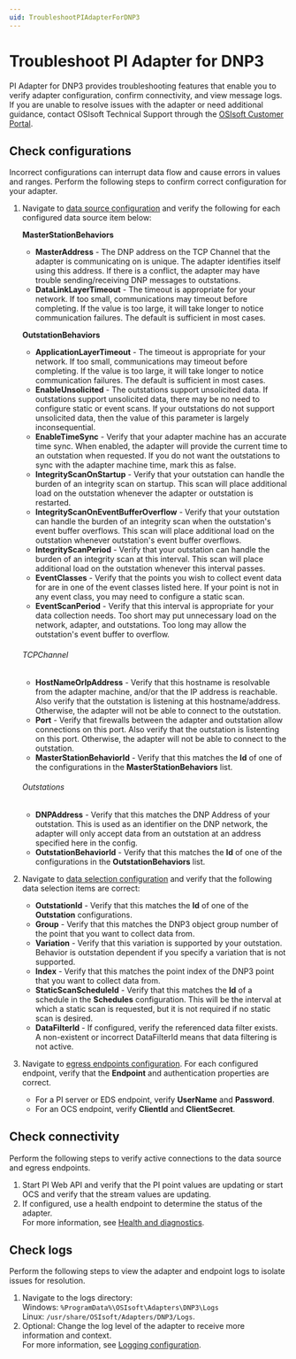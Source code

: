 ```yaml
---
uid: TroubleshootPIAdapterForDNP3
---
```


# Troubleshoot PI Adapter for DNP3

PI Adapter for DNP3 provides troubleshooting features that enable you to verify adapter configuration, confirm connectivity, and view message logs. If you are unable to resolve issues with the adapter or need additional guidance, contact OSIsoft Technical Support through the [OSIsoft Customer Portal](https://my.osisoft.com/).

## Check configurations

Incorrect configurations can interrupt data flow and cause errors in values and ranges. Perform the following steps to confirm correct configuration for your adapter.

1. Navigate to [data source configuration](xref:PIAdapterForDNP3DataSourceConfiguration) and verify the following for each configured data source item below:

      **MasterStationBehaviors**
      * **MasterAddress** - The DNP address on the TCP Channel that the adapter is communicating on is unique. The adapter identifies itself using this address. If there is a conflict, the adapter may have trouble sending/receiving DNP messages to outstations. 
      * **DataLinkLayerTimeout** - The timeout is appropriate for your network. If too small, communications may timeout before completing. If the value is too large, it will take longer to notice communication failures. The default is sufficient in most cases. 
      
      **OutstationBehaviors**
      * **ApplicationLayerTimeout** - The timeout is appropriate for your network. If too small, communications may timeout before completing. If the value is too large, it will take longer to notice communication failures. The default is sufficient in most cases. 
      * **EnableUnsolicited** - The outstations support unsolicited data. If outstations support unsolicited data, there may be no need to configure static or event scans. If your outstations do not support unsolicited data, then the value of this parameter is largely inconsequential. 
      * **EnableTimeSync** - Verify that your adapter machine has an accurate time sync. When enabled, the adapter will provide the current time to an outstation when requested. If you do not want the outstations to sync with the adapter machine time, mark this as false. 
      * **IntegrityScanOnStartup** - Verify that your outstation can handle the burden of an integrity scan on startup. This scan will place additional load on the outstation whenever the adapter or outstation is restarted. 
      * **IntegrityScanOnEventBufferOverflow** - Verify that your outstation can handle the burden of an integrity scan when the outstation's event buffer overflows. This scan will place additional load on the outstation whenever outstation's event buffer overflows. 
      * **IntegrityScanPeriod** - Verify that your outstation can handle the burden of an integrity scan at this interval. This scan will place additional load on the outstation whenever this interval passes. 
      * **EventClasses** - Verify that the points you wish to collect event data for are in one of the event classes listed here. If your point is not in any event class, you may need to configure a static scan. 
      * **EventScanPeriod** - Verify that this interval is appropriate for your data collection needs. Too short may put unnecessary load on the network, adapter, and outstations. Too long may allow the outstation's event buffer to overflow. 

      ###### TCPChannel
      * **HostNameOrIpAddress** - Verify that this hostname is resolvable from the adapter machine, and/or that the IP address is reachable. Also verify that the outstation is listening at this hostname/address. Otherwise, the adapter will not be able to connect to the outstation. 
      * **Port** - Verify that firewalls between the adapter and outstation allow connections on this port. Also verify that the outstation is listenting on this port. Otherwise, the adapter will not be able to connect to the outstation. 
      * **MasterStationBehaviorId** - Verify that this matches the **Id** of one of the configurations in the **MasterStationBehaviors** list. 
      
      ###### Outstations 
      * **DNPAddress** - Verify that this matches the DNP Address of your outstation. This is used as an identifier on the DNP network, the adapter will only accept data from an outstation at an address specified here in the config. 
      * **OutstationBehaviorId** - Verify that this matches the **Id** of one of the configurations in the **OutstationBehaviors** list. 

2. Navigate to [data selection configuration](xref:PIAdapterForDNP3DataSelectionConfiguration) and verify that the following data selection items are correct:

      * **OutstationId** - Verify that this matches the **Id** of one of the **Outstation** configurations. 
      * **Group** - Verify that this matches the DNP3 object group number of the point that you want to collect data from. 
      * **Variation** - Verify that this variation is supported by your outstation. Behavior is outstation dependent if you specify a variation that is not supported. 
      * **Index** - Verify that this matches the point index of the DNP3 point that you want to collect data from. 
      * **StaticScanScheduleId** - Verify that this matches the **Id** of a schedule in the **Schedules** configuration. This will be the interval at which a static scan is requested, but it is not required if no static scan is desired. 
      * **DataFilterId** - If configured, verify the referenced data filter exists.<br> A non-existent or incorrect DataFilterId  means that data filtering is not active.

3. Navigate to [egress endpoints configuration](xref:EgressEndpointsConfiguration). For each configured endpoint, verify that the **Endpoint** and authentication properties are correct.

    * For a PI server or EDS endpoint, verify **UserName** and **Password**.
    * For an OCS endpoint, verify **ClientId** and **ClientSecret**.

## Check connectivity

Perform the following steps to verify active connections to the data source and egress endpoints.

1. Start PI Web API and verify that the PI point values are updating or start OCS and verify that the stream values are updating.
2. If configured, use a health endpoint to determine the status of the adapter.<br>For more information, see [Health and diagnostics](xref:HealthAndDiagnostics).

## Check logs

Perform the following steps to view the adapter and endpoint logs to isolate issues for resolution.

1. Navigate to the logs directory:<br>
    Windows: `%ProgramData%\OSIsoft\Adapters\DNP3\Logs`<br>
    Linux: `/usr/share/OSIsoft/Adapters/DNP3/Logs`.
2. Optional: Change the log level of the adapter to receive more information and context.<br>For more information, see [Logging configuration](xref:LoggingConfiguration).
